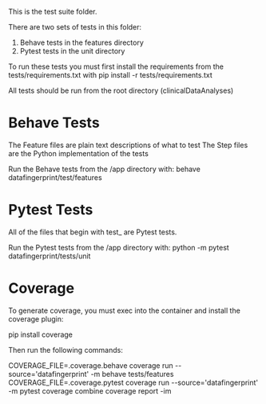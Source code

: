 This is the test suite folder.

There are two sets of tests in this folder:
1. Behave tests in the features directory
2. Pytest tests in the unit directory

To run these tests you must first install the requirements from the tests/requirements.txt with
pip install -r tests/requirements.txt

All tests should be run from the root directory (clinicalDataAnalyses)

# Behave Tests

The Feature files are plain text descriptions of what to test
The Step files are the Python implementation of the tests

Run the Behave tests from the /app directory with:
behave datafingerprint/test/features

# Pytest Tests

All of the files that begin with test_ are Pytest tests.

Run the Pytest tests from the /app directory with:
python -m pytest datafingerprint/tests/unit

# Coverage

To generate coverage, you must exec into the container and install the coverage plugin:

pip install coverage

Then run the following commands:

COVERAGE_FILE=.coverage.behave coverage run --source='datafingerprint' -m behave tests/features
COVERAGE_FILE=.coverage.pytest coverage run --source='datafingerprint' -m pytest
coverage combine
coverage report -im
